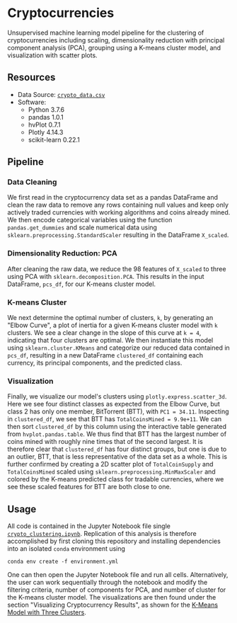 # Cryptocurrencies
Unsupervised machine learning model pipeline for the clustering of
cryptocurrencies including scaling, dimensionality reduction with principal
component analysis (PCA), grouping using a K-means cluster model, and
visualization with scatter plots.

## Resources
- Data Source: [`crypto_data.csv`](Resources/crypto_data.csv)
- Software:
    - Python 3.7.6
    - pandas 1.0.1
    - hvPlot 0.7.1
    - Plotly 4.14.3
    - scikit-learn 0.22.1

## Pipeline
### Data Cleaning
We first read in the cryptocurrency data set as a pandas DataFrame and clean
the raw data to remove any rows containing null values and keep only actively
traded currencies with working algorithms and coins already mined. We then
encode categorical variables using the function `pandas.get_dummies` and
scale numerical data using `sklearn.preprocessing.StandardScaler` resulting in
the DataFrame `X_scaled`.

### Dimensionality Reduction: PCA
After cleaning the raw data, we reduce the 98 features of `X_scaled` to three
using PCA with `sklearn.decomposition.PCA`. This results in the input
DataFrame, `pcs_df`, for our K-means cluster model.

### K-means Cluster
We next determine the optimal number of clusters, `k`, by generating an
"Elbow Curve", a plot of inertia for a given K-means cluster model with `k`
clusters. We see a clear change in the slope of this curve at `k = 4`,
indicating that four clusters are optimal. We then instantiate this model
using `sklearn.cluster.KMeans` and categorize our reduced data contained in
`pcs_df`, resulting in a new DataFrame `clustered_df` containing each
currency, its principal components, and the predicted class.

### Visualization
Finally, we visualize our model's clusters using `plotly.express.scatter_3d`.
Here we see four distinct classes as expected from the Elbow Curve, but class
2 has only one member, BitTorrent (BTT), with `PC1 = 34.11`. Inspecting in
`clustered_df`, we see that BTT has `TotalCoinsMined = 9.9e+11`. We can then
sort `clustered_df` by this column using the interactive table generated from
`hvplot.pandas.table`. We thus find that BTT has the largest number of coins
mined with roughly nine times that of the second largest. It is therefore
clear that `clustered_df` has four distinct groups, but one is due to an
outlier, BTT, that is less representative of the data set as a whole. This is
further confirmed by creating a 2D scatter plot of `TotalCoinSupply` and
`TotalCoinsMined` scaled using `sklearn.preprocessing.MinMaxScaler` and colored
by the K-means predicted class for tradable currencies, where we see these
scaled features for BTT are both close to one.

## Usage
All code is contained in the Jupyter Notebook file single
[`crypto_clustering.ipynb`](crypto_clustering.ipynb). Replication of this
analysis is therefore accomplished by first cloning this repository and
installing dependencies into an isolated `conda` environment using
```
conda env create -f environment.yml
```
One can then open the Jupyter Notebook file and run all cells. Alternatively,
the user can work sequentially through the notebook and modify the filtering
criteria, number of components for PCA, and number of cluster for the K-means
cluster model. The visualizations are then found under the section
"Visualizing Cryptocurrency Results", as shown for the
[K-Means Model with Three Clusters](Images/Kmeans_3d_clusters.png).